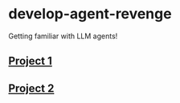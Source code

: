 # develop-agent-revenge
Getting familiar with LLM agents!

## [Project 1](./assignment1/README.md)
## [Project 2](./assignment2/README.md)

